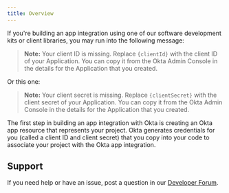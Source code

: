```yaml
---
title: Overview
---
```


If you're building an app integration using one of our software development kits or client libraries, you may run into the following message:

> **Note:** Your client ID is missing. Replace `{clientId}` with the client ID of your Application. You can copy it from the Okta Admin Console in the details for the Application that you created.

Or this one:

> **Note:** Your client secret is missing. Replace `{clientSecret}` with the client secret of your Application. You can copy it from the Okta Admin Console in the details for the Application that you created.

The first step in building an app integration with Okta is creating an Okta app resource that represents your project. Okta generates credentials for you (called a client ID and client secret) that you copy into your code to associate your project with the Okta app integration.

## Support

If you need help or have an issue, post a question in our [Developer Forum](https://devforum.okta.com).

<NextSectionLink/>
